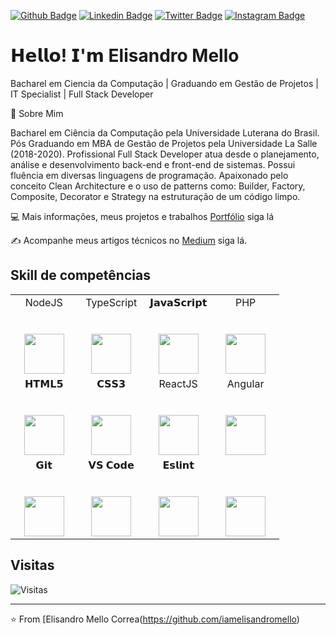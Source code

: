 [![Github Badge](https://img.shields.io/badge/-Github-000?style=flat-square&logo=Github&logoColor=white&link=https://github.com/lucasgdb)](https://github.com/iamelisandromello)
[![Linkedin Badge](https://img.shields.io/badge/-LinkedIn-blue?style=flat-square&logo=Linkedin&logoColor=white&link=https://www.linkedin.com/in/elisandromello/)](https://www.linkedin.com/in/elisandromello/)
[![Twitter Badge](https://img.shields.io/badge/-Twitter-1ca0f1?style=flat-square&labelColor=1ca0f1&logo=twitter&logoColor=white&link=https://twitter.com/lgdbittencourt)](https://twitter.com/elisandromello)
[![Instagram Badge](https://img.shields.io/badge/-Instagram-C13584?style=flat-square&labelColor=C13584&logo=instagram&logoColor=white&link=https://www.instagram.com/codepwr/)](https://www.instagram.com/iamelisandromello/)

# 𝗛𝗲𝗹𝗹𝗼! 𝗜'𝗺 Elisandro Mello

Bacharel em Ciencia da Computação | Graduando em Gestão de Projetos | IT Specialist | Full Stack Developer 

💬 Sobre Mim 

Bacharel em Ciência da Computação pela Universidade Luterana do Brasil. Pós Graduando em MBA de Gestão de Projetos pela Universidade La Salle (2018-2020). Profissional Full Stack Developer atua desde o planejamento, análise e desenvolvimento back-end e front-end de sistemas. Possui fluência em diversas linguagens de programação. Apaixonado pelo conceito Clean Architecture e o uso de patterns como: Builder, Factory, Composite, Decorator e Strategy  na estruturação de um código limpo.

:computer:  Mais informações, meus projetos e trabalhos [Portfólio](http://elisandroemllo.com.br) siga lá

:writing_hand:  Acompanhe meus artigos técnicos no [Medium](https://medium.com/@elisandromello) siga lá.

## Skill de competências

<table>
  <tbody>
    <tr valign="top">
      <td width="25%" align="center">
        <span>NodeJS</span><br><br><br>
        <img height="64px" src="https://cdn.svgporn.com/logos/nodejs.svg">
      </td>
      <td width="25%" align="center">
        <span>TypeScript</span><br><br><br>
        <img height="64px" src="https://cdn.svgporn.com/logos/typescript.svg">
      </td>
      <td width="25%" align="center">
        <span>𝗝𝗮𝘃𝗮𝗦𝗰𝗿𝗶𝗽𝘁</span><br><br><br>
        <img height="64px" src="https://cdn.svgporn.com/logos/javascript.svg">
      </td>
      <td width="25%" align="center">
        <span>PHP</span><br><br><br>
        <img height="64px" src="https://cdn.svgporn.com/logos/php.svg">
      </td>
    </tr>
    <tr valign="top">
      <td width="25%" align="center">
        <span>𝗛𝗧𝗠𝗟𝟱</span><br><br><br>
        <img height="64px" src="https://cdn.svgporn.com/logos/html-5.svg">
      </td>
      <td width="25%" align="center">
        <span>𝗖𝗦𝗦𝟯</span><br><br><br>
        <img height="64px" src="https://cdn.svgporn.com/logos/css-3.svg">
      </td>
      <td width="25%" align="center">
        <span>ReactJS</span><br><br><br>
        <img height="64px" src="https://cdn.svgporn.com/logos/react.svg">
      </td>
      <td width="25%" align="center">
        <span>Angular</span><br><br><br>
        <img height="64px" src="https://cdn.svgporn.com/logos/angular.svg">
      </td>
    </tr>
    <tr valign="top">
      <td width="25%" align="center">
        <span>𝗚𝗶𝘁</span><br><br><br>
        <img height="64px" src="https://cdn.svgporn.com/logos/git-icon.svg">
      </td>
      <td width="25%" align="center">
        <span>𝗩𝗦 𝗖𝗼𝗱𝗲</span><br><br><br>
        <img height="64px" src="https://cdn.svgporn.com/logos/visual-studio-code.svg">
      </td>
      <td width="25%" align="center">
        <span>𝗘𝘀𝗹𝗶𝗻𝘁</span><br><br><br>
        <img height="64px" src="https://cdn.svgporn.com/logos/eslint.svg">
      </td>
      <td width="25%" align="center">
        <spanMongoDBspan><br><br><br>
        <img height="64px" src="https://cdn.svgporn.com/logos/mongodb.svg">
      </td>
    </tr>
  </tbody>
</table>

## Visitas

![Visitas](https://visitor-badge.glitch.me/badge?page_id=iamelisandromello.iamelisandromello)

---
⭐️ From [Elisandro Mello Correa(https://github.com/iamelisandromello)
